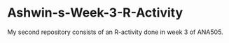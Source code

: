 # Ashwin-s-Week-3-R-Activity
My second repository consists of an R-activity done in week 3 of ANA505.
